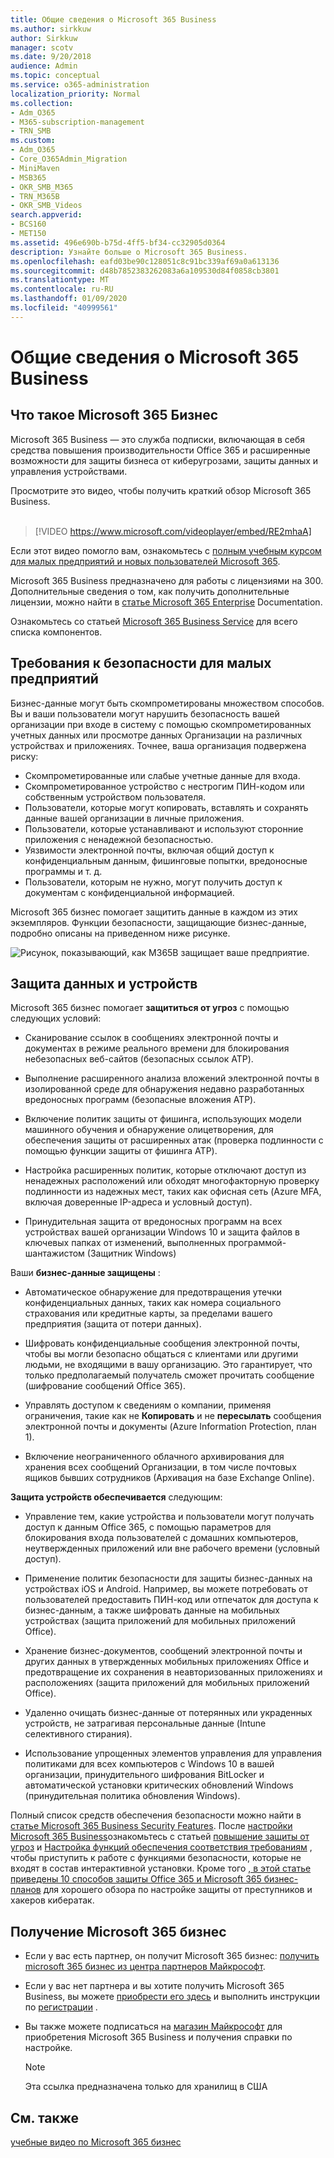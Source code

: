 ```yaml
---
title: Общие сведения о Microsoft 365 Business
ms.author: sirkkuw
author: Sirkkuw
manager: scotv
ms.date: 9/20/2018
audience: Admin
ms.topic: conceptual
ms.service: o365-administration
localization_priority: Normal
ms.collection:
- Adm_O365
- M365-subscription-management
- TRN_SMB
ms.custom:
- Adm_O365
- Core_O365Admin_Migration
- MiniMaven
- MSB365
- OKR_SMB_M365
- TRN_M365B
- OKR_SMB_Videos
search.appverid:
- BCS160
- MET150
ms.assetid: 496e690b-b75d-4ff5-bf34-cc32905d0364
description: Узнайте больше о Microsoft 365 Business.
ms.openlocfilehash: eafd03be90c128051c8c91bc339af69a0a613136
ms.sourcegitcommit: d48b7852383262083a6a109530d84f0858cb3801
ms.translationtype: MT
ms.contentlocale: ru-RU
ms.lasthandoff: 01/09/2020
ms.locfileid: "40999561"
---
```

# <a name="overview-of-microsoft-365-business"></a>Общие сведения о Microsoft 365 Business

## <a name="what-is-microsoft-365-business"></a>Что такое Microsoft 365 Бизнес

Microsoft 365 Business — это служба подписки, включающая в себя средства повышения производительности Office 365 и расширенные возможности для защиты бизнеса от киберугрозами, защиты данных и управления устройствами.

Просмотрите это видео, чтобы получить краткий обзор Microsoft 365 Business.<br><br>

> [!VIDEO https://www.microsoft.com/videoplayer/embed/RE2mhaA] 
  
Если этот видео помогло вам, ознакомьтесь с [полным учебным курсом для малых предприятий и новых пользователей Microsoft 365](https://support.office.com/article/6ab4bbcd-79cf-4000-a0bd-d42ce4d12816). 

Microsoft 365 Business предназначено для работы с лицензиями на 300. Дополнительные сведения о том, как получить дополнительные лицензии, можно найти в [статье Microsoft 365 Enterprise](https://go.microsoft.com/fwlink/p/?linkid=860986) Documentation.

Ознакомьтесь со статьей [Microsoft 365 Business Service](https://docs.microsoft.com/office365/servicedescriptions/microsoft-365-service-descriptions/microsoft-365-business-service-description) для всего списка компонентов.
  
## <a name="small-business-security-needs"></a>Требования к безопасности для малых предприятий

Бизнес-данные могут быть скомпрометированы множеством способов. Вы и ваши пользователи могут нарушить безопасность вашей организации при входе в систему с помощью скомпрометированных учетных данных или просмотре данных Организации на различных устройствах и приложениях. Точнее, ваша организация подвержена риску:

- Скомпрометированные или слабые учетные данные для входа.
- Скомпрометированное устройство с нестрогим ПИН-кодом или собственным устройством пользователя.
- Пользователи, которые могут копировать, вставлять и сохранять данные вашей организации в личные приложения.
- Пользователи, которые устанавливают и используют сторонние приложения с ненадежной безопасностью.
- Уязвимости электронной почты, включая общий доступ к конфиденциальным данным, фишинговые попытки, вредоносные программы и т. д.
- Пользователи, которым не нужно, могут получить доступ к документам с конфиденциальной информацией.

Microsoft 365 бизнес помогает защитить данные в каждом из этих экземпляров. Функции безопасности, защищающие бизнес-данные, подробно описаны на приведенном ниже рисунке.

![Рисунок, показывающий, как M365B защищает ваше предприятие.](media/m365businessvalueadd.png)

## <a name="how-your-data-and-devices-are-protected"></a>Защита данных и устройств

Microsoft 365 бизнес помогает **защититься от угроз** с помощью следующих условий:

- Сканирование ссылок в сообщениях электронной почты и документах в режиме реального времени для блокирования небезопасных веб-сайтов (безопасных ссылок ATP).

- Выполнение расширенного анализа вложений электронной почты в изолированной среде для обнаружения недавно разработанных вредоносных программ (безопасные вложения ATP). 

- Включение политик защиты от фишинга, использующих модели машинного обучения и обнаружение олицетворения, для обеспечения защиты от расширенных атак (проверка подлинности с помощью функции защиты от фишинга ATP). 

- Настройка расширенных политик, которые отключают доступ из ненадежных расположений или обходят многофакторную проверку подлинности из надежных мест, таких как офисная сеть (Azure MFA, включая доверенные IP-адреса и условный доступ). 

- Принудительная защита от вредоносных программ на всех устройствах вашей организации Windows 10 и защита файлов в ключевых папках от изменений, выполненных программой-шантажистом (Защитник Windows)

Ваши **бизнес-данные защищены** :

- Автоматическое обнаружение для предотвращения утечки конфиденциальных данных, таких как номера социального страхования или кредитные карты, за пределами вашего предприятия (защита от потери данных). 

- Шифровать конфиденциальные сообщения электронной почты, чтобы вы могли безопасно общаться с клиентами или другими людьми, не входящими в вашу организацию. Это гарантирует, что только предполагаемый получатель сможет прочитать сообщение (шифрование сообщений Office 365).

- Управлять доступом к сведениям о компании, применяя ограничения, такие как не **Копировать** и не **пересылать** сообщения электронной почты и документы (Azure Information Protection, план 1).

- Включение неограниченного облачного архивирования для хранения всех сообщений Организации, в том числе почтовых ящиков бывших сотрудников (Архивация на базе Exchange Online).

**Защита устройств обеспечивается** следующим:

- Управление тем, какие устройства и пользователи могут получать доступ к данным Office 365, с помощью параметров для блокирования входа пользователей с домашних компьютеров, неутвержденных приложений или вне рабочего времени (условный доступ).

- Применение политик безопасности для защиты бизнес-данных на устройствах iOS и Android. Например, вы можете потребовать от пользователей предоставить ПИН-код или отпечаток для доступа к бизнес-данным, а также шифровать данные на мобильных устройствах (защита приложений для мобильных приложений Office).

- Хранение бизнес-документов, сообщений электронной почты и других данных в утвержденных мобильных приложениях Office и предотвращение их сохранения в неавторизованных приложениях и расположениях (защита приложений для мобильных приложений Office).

- Удаленно очищать бизнес-данные от потерянных или украденных устройств, не затрагивая персональные данные (Intune селективного стирания).

- Использование упрощенных элементов управления для управления политиками для всех компьютеров с Windows 10 в вашей организации, принудительного шифрования BitLocker и автоматической установки критических обновлений Windows (принудительная политика обновления Windows).

Полный список средств обеспечения безопасности можно найти в [статье Microsoft 365 Business Security Features](security-features.md). После [настройки Microsoft 365 Business](set-up.md)ознакомьтесь с статьей [повышение защиты от угроз](increase-threat-protection.md) и [Настройка функций обеспечения соответствия требованиям](set-up-compliance.md) , чтобы приступить к работе с функциями безопасности, которые не входят в состав интерактивной установки. Кроме того [, в этой статье приведены 10 способов защиты Office 365 и Microsoft 365 бизнес-планов](https://docs.microsoft.com/office365/admin/security-and-compliance/secure-your-business-data) для хорошего обзора по настройке защиты от преступников и хакеров кибератак.

## <a name="get-microsoft-365-business"></a>Получение Microsoft 365 бизнес

- Если у вас есть партнер, он получит Microsoft 365 бизнес: [получить microsoft 365 бизнес из центра партнеров Майкрософт](get-microsoft-365-business.md#get-microsoft-365-business-from-microsoft-partner-center).

- Если у вас нет партнера и вы хотите получить Microsoft 365 Business, вы можете [приобрести его здесь](https://www.microsoft.com/microsoft-365/business) и выполнить инструкции по [регистрации](sign-up.md) .

- Вы также можете подписаться на [магазин Майкрософт](https://www.microsoft.com/en-us/store/locations/find-a-store?icid=gm_fy18_hol_bopis_feature3&CustomerIntent=Consumer) для приобретения Microsoft 365 Business и получения справки по настройке.

    > [!NOTE]
    > Эта ссылка предназначена только для хранилищ в США

## <a name="see-also"></a>См. также

[учебные видео по Microsoft 365 бизнес](https://support.office.com/article/6ab4bbcd-79cf-4000-a0bd-d42ce4d12816)
